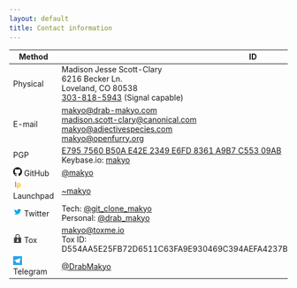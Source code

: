 ```yaml
---
layout: default
title: Contact information
---
```


| Method | ID |
|---|---|
| Physical | Madison Jesse Scott-Clary<br />6216 Becker Ln.<br />Loveland, CO 80538<br />[303-818-5943](tel:+13038185943) (Signal capable) |
| E-mail | [makyo@drab-makyo.com](mailto:makyo@drab-makyo.com)<br />[madison.scott-clary@canonical.com](mailto:madison.scott-clary@canonical.com)<br />[makyo@adjectivespecies.com](mailto:makyo@adjectivespecies.com)<br />[makyo@openfurry.org](mailto:makyo@openfurry.org) |
| PGP | [E795 7560 B50A E42E 2349  E6FD 8361 A9B7 C553 09AB](/pgp)<br />Keybase.io: [makyo](https://keybase.io/makyo) |
| ![GitHub](/assets/gh.png) GitHub | [@makyo](https://github.com/makyo) |
| ![Launchpad](/assets/lp.png) Launchpad | [~makyo](https://launchpad.net/~makyo) |
| ![Twitter](/assets/twitter.png) Twitter | Tech: [@git_clone_makyo](https://twitter.com/git_clone_makyo)<br />Personal: [@drab_makyo](https://twitter.com/drab_makyo) |
| ![Tox](/assets/tox.png) Tox | [makyo@toxme.io](https://toxme.io/u/makyo)<br />Tox ID: D554AA5E25FB72D6511C63FA9E930469C394AEFA4237BCD6BD643E156370610E8A54910689E9 |
| ![Telegram](/assets/telegram.png) Telegram | [@DrabMakyo](https://telegram.me/DrabMakyo) |
